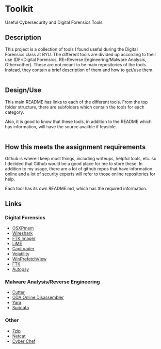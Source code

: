 # Toolkit
Useful Cybersecurity and Digital Forensics Tools

## Description
This project is a collection of tools I found useful during the Digital Forensics class at BYU. The different tools are divided up according to their use (DF=Digital Forensics, RE=Reverse Engineering/Malware Analysis, Other=other). These are not meant to be main repositories of the tools. Instead, they contain a brief description of them and how to get/use them.
<br />
<br />

## Design/Use
This main README has links to each of the different tools. From the top folder structure, there are subfolders which contain the tools for each category.

Also, it is good to know that these tools, in addition to the README which has information, will have the source availble if feasible.
<br />
<br />

## How this meets the assignment requirements
Github is where I keep most things, including writeups, helpful tools, etc. so I decided that Github would be a good place for me to store these. In addition to my usage, there are a lot of github repos that have information online and a lot of security experts will refer to those online repositories for help.

Each tool has its own README.md, which has the required information.

## Links

### Digital Forensics
- [OSXPmem](https://github.com/olsond2/toolkit/tree/master/DF/OSXPmem)
- [Wireshark](https://github.com/olsond2/toolkit/tree/master/DF/wireshark)
- [FTK Imager](https://github.com/olsond2/toolkit/tree/master/DF/FTK-imager)
- [LiME](https://github.com/olsond2/toolkit/tree/master/DF/LiME)
- [CapLoader](https://github.com/olsond2/toolkit/tree/master/DF/Caploader)
- [Volatility](https://github.com/olsond2/toolkit/tree/master/DF/Volatility)
- [WinPrefetchView](https://github.com/olsond2/toolkit/tree/master/DF/WinPrefetchView)
- [FTK](https://github.com/olsond2/toolkit/tree/master/DF/FTK)
- [Autopsy](https://github.com/olsond2/toolkit/tree/master/DF/Autopsy)

### Malware Analysis/Reverse Engineering
- [Cutter](https://github.com/olsond2/toolkit/tree/master/RE/Cutter)
- [ODA Online Disassembler](https://github.com/olsond2/toolkit/tree/master/RE/ODA)
- [Yara](https://github.com/olsond2/toolkit/tree/master/RE/Yara)
- [Suricata](https://github.com/olsond2/toolkit/tree/master/RE/Suricata)

### Other
- [7zip](https://github.com/olsond2/toolkit/tree/master/other/7zip)
- [Netcat](https://github.com/olsond2/toolkit/tree/master/other/Netcat)
- [Cyber Chef](https://github.com/olsond2/toolkit/tree/master/other/cyberchef)
